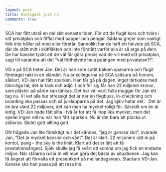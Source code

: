```yaml
---
layout: post
title: Rimligast just nu
comments: true
---
```

SCA har fått utstå en del skit senaste tiden. För att de flugit kors och tvärs i sitt privatplan och fifflat med papper och pengar. Sådana grejer som vanligt folk inte håller på med eller förstår. Sannolikt har de haft ett helvete på SCA, där de stått mitt i skitfläkten och inte förstått varför alla är så arga på dem. De har kanske tyckt att de väl får göra precis vad de vill med sitt privatplan, sagt till varandra att det ”väl förihelvete hela poängen med privatplan?!”. 
  
VD:n på SCA heter Jan. Det är han som suttit bakom spakarna och flugit företaget rakt in en eländet. Nu är kollegorna på SCA skitsura på honom, såklart. VD-Jan har fått sparken. Han får gå på dagen, inget tårtkalas med tokroliga tal, det är tack och adjö. I och för sig får han 22 miljoner kronor, som plåster på såren kan tänkas. Det har väl varit fulla muggar för Jan ett tag nu. Vi vet alla hur stressigt det är när en flygbuss, in-checkning och boarding ska passas och så julklapparna på det. Jag själv hatar det.  
Det är en bra slant 22 miljoner, det kan man ha mycket roligt för. Särskilt om en är ledig. VD-Jan hade fått slita i två år för att få ihop lika mycket, men det spelar ingen roll nu när han fått sparken. Nu är det bara att plocka ut stålarna. Slutet gott allting gott.

DN frågade Jan lite försiktigt hur det kändes, ”jag är ganska slut”, svarade Jan, ”Det är mycket känslor och sånt”. Det är klart. 22 miljoners rätt in på kontot, pang – the sky is the limit. Klart att det är lätt att få prestationsångest. Själv skulle jag få svårt att somna om jag fick en endaste miljon. När stålarna rullar in vill man göra det bästa av situationen. Jag kan få ångest att förvalta ett presentkort på mellandagsrean. Stackars VD-Jan. Kanske ska han passa på att resa lite.  
